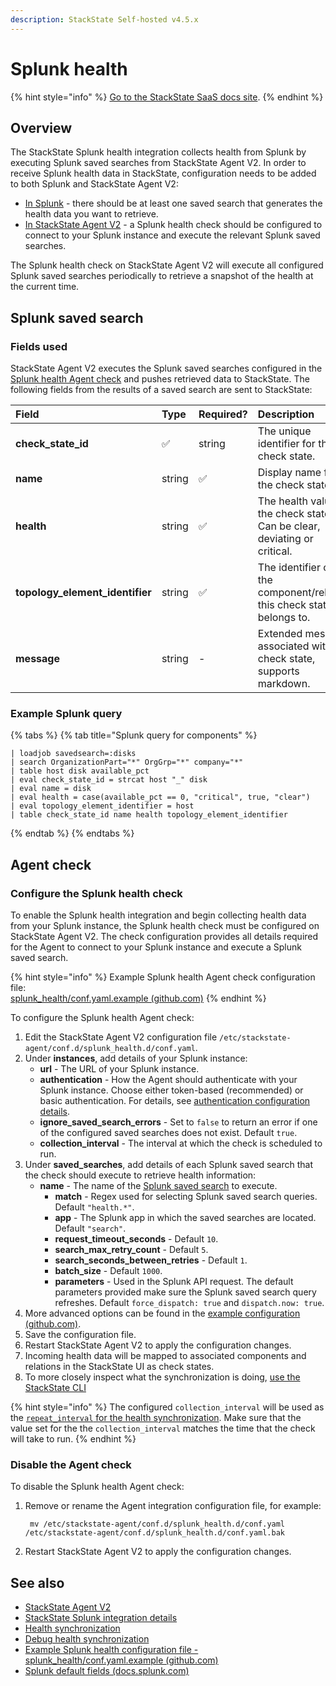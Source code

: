 ```yaml
---
description: StackState Self-hosted v4.5.x
---
```


# Splunk health

{% hint style="info" %}
[Go to the StackState SaaS docs site](https://docs.stackstate.com/v/stackstate-saas/).
{% endhint %}

## Overview

The StackState Splunk health integration collects health from Splunk by executing Splunk saved searches from StackState Agent V2. In order to receive Splunk health data in StackState, configuration needs to be added to both Splunk and StackState Agent V2:

* [In Splunk](splunk_health.md#splunk-saved-search) - there should be at least one saved search that generates the health data you want to retrieve.
* [In StackState Agent V2](splunk_health.md#agent-check) - a Splunk health check should be configured to connect to your Splunk instance and execute the relevant Splunk saved searches.

The Splunk health check on StackState Agent V2 will execute all configured Splunk saved searches periodically to retrieve a snapshot of the health at the current time.

## Splunk saved search

### Fields used

StackState Agent V2 executes the Splunk saved searches configured in the [Splunk health Agent check](splunk_health.md#agent-check) and pushes retrieved data to StackState. The following fields from the results of a saved search are sent to StackState:

| Field | Type | Required? | Description |
| :--- | :--- | :--- | :--- |
| **check\_state\_id** | ✅ | string | The unique identifier for the check state. |
| **name** | string | ✅ | Display name for the check state. |
| **health** | string | ✅ | The health value of the check state. Can be clear, deviating or critical. |
| **topology\_element\_identifier** | string | ✅ | The identifier of the component/relation this check state belongs to. |
| **message** | string | - | Extended message associated with the check state, supports markdown. |

### Example Splunk query

{% tabs %}
{% tab title="Splunk query for components" %}
```text
| loadjob savedsearch=:disks
| search OrganizationPart="*" OrgGrp="*" company="*"
| table host disk available_pct
| eval check_state_id = strcat host "_" disk
| eval name = disk
| eval health = case(available_pct == 0, "critical", true, "clear") 
| eval topology_element_identifier = host
| table check_state_id name health topology_element_identifier
```
{% endtab %}
{% endtabs %}

## Agent check

### Configure the Splunk health check

To enable the Splunk health integration and begin collecting health data from your Splunk instance, the Splunk health check must be configured on StackState Agent V2. The check configuration provides all details required for the Agent to connect to your Splunk instance and execute a Splunk saved search.

{% hint style="info" %}
Example Splunk health Agent check configuration file:  
[splunk\_health/conf.yaml.example \(github.com\)](https://github.com/StackVista/stackstate-agent-integrations/blob/master/splunk_health/stackstate_checks/splunk_health/data/conf.yaml.example)
{% endhint %}

To configure the Splunk health Agent check:

1. Edit the StackState Agent V2 configuration file `/etc/stackstate-agent/conf.d/splunk_health.d/conf.yaml`.
2. Under **instances**, add details of your Splunk instance:
   * **url** - The URL of your Splunk instance.
   * **authentication** - How the Agent should authenticate with your Splunk instance. Choose either token-based \(recommended\) or basic authentication. For details, see [authentication configuration details](splunk_stackpack.md#authentication).
   * **ignore\_saved\_search\_errors** - Set to `false` to return an error if one of the configured saved searches does not exist. Default `true`.
   * **collection_interval** - The interval at which the check is scheduled to run.
3. Under **saved\_searches**, add details of each Splunk saved search that the check should execute to retrieve health information: 
   * **name** - The name of the [Splunk saved search](splunk_health.md#splunk-saved-search) to execute.
     * **match** - Regex used for selecting Splunk saved search queries. Default `"health.*"`.
     * **app** - The Splunk app in which the saved searches are located. Default `"search"`.
     * **request\_timeout\_seconds** - Default `10`.
     * **search\_max\_retry\_count** - Default `5`.
     * **search\_seconds\_between\_retries** - Default `1`.
     * **batch\_size** - Default `1000`.
     * **parameters** - Used in the Splunk API request. The default parameters provided make sure the Splunk saved search query refreshes. Default `force_dispatch: true` and `dispatch.now: true`.
4. More advanced options can be found in the [example configuration \(github.com\)](https://github.com/StackVista/stackstate-agent-integrations/blob/master/splunk_health/stackstate_checks/splunk_health/data/conf.yaml.example). 
5. Save the configuration file.
6. Restart StackState Agent V2 to apply the configuration changes.
7. Incoming health data will be mapped to associated components and relations in the StackState UI as check states.
8. To more closely inspect what the synchronization is doing, [use the StackState CLI](../../../configure/health/debug-health-sync.md)

{% hint style="info" %}
The configured `collection_interval` will be used as the [`repeat_interval` for the health synchronization](../../../configure/health/health-synchronization.md#repeat-interval). Make sure that the value set for the the `collection_interval` matches the time that the check will take to run.
{% endhint %}

### Disable the Agent check

To disable the Splunk health Agent check:

1. Remove or rename the Agent integration configuration file, for example:

   ```text
    mv /etc/stackstate-agent/conf.d/splunk_health.d/conf.yaml /etc/stackstate-agent/conf.d/splunk_health.d/conf.yaml.bak
   ```

2. Restart StackState Agent V2 to apply the configuration changes.

## See also

* [StackState Agent V2](../../../setup/agent/about-stackstate-agent.md)
* [StackState Splunk integration details](splunk_stackpack.md)
* [Health synchronization](../../../configure/health/health-synchronization.md)
* [Debug health synchronization](../../../configure/health/debug-health-sync.md)
* [Example Splunk health configuration file - splunk\_health/conf.yaml.example \(github.com\)](https://github.com/StackVista/stackstate-agent-integrations/blob/master/splunk_health/stackstate_checks/splunk_health/data/conf.yaml.example)
* [Splunk default fields \(docs.splunk.com\)](https://docs.splunk.com/Documentation/Splunk/6.5.2/Data/Aboutdefaultfields)

